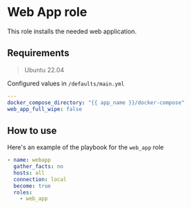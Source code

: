 # Web App role

This role installs the needed web application.

## Requirements
> Ubuntu 22.04

Configured values in `/defaults/main.yml`
```yaml
---
docker_compose_directory: "{{ app_name }}/docker-compose"
web_app_full_wipe: false
```

## How to use

Here's an example of the playbook for the `web_app` role

```yaml
- name: webapp
  gather_facts: no
  hosts: all
  connection: local
  become: true
  roles:
    - web_app
```